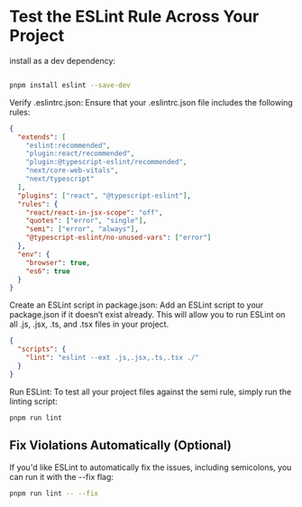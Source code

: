 # Test the ESLint Rule Across Your Project

install as a dev dependency:

```bash

pnpm install eslint --save-dev

```

Verify .eslintrc.json: Ensure that your .eslintrc.json file includes the following rules:

```json
{
  "extends": [
    "eslint:recommended",
    "plugin:react/recommended",
    "plugin:@typescript-eslint/recommended",
    "next/core-web-vitals",
    "next/typescript"
  ],
  "plugins": ["react", "@typescript-eslint"],
  "rules": {
    "react/react-in-jsx-scope": "off",
    "quotes": ["error", "single"],
    "semi": ["error", "always"],
    "@typescript-eslint/no-unused-vars": ["error"]
  },
  "env": {
    "browser": true,
    "es6": true
  }
}
```

Create an ESLint script in package.json: Add an ESLint script to your package.json if it doesn’t exist already.
This will allow you to run ESLint on all .js, .jsx, .ts, and .tsx files in your project.

```json
{
  "scripts": {
    "lint": "eslint --ext .js,.jsx,.ts,.tsx ./"
  }
}
```

Run ESLint: To test all your project files against the semi rule, simply run the linting script:

```bahs
pnpm run lint

```

## Fix Violations Automatically (Optional)

If you'd like ESLint to automatically fix the issues, including semicolons, you can run it with the --fix flag:

```bash
pnpm run lint -- --fix

```
